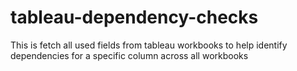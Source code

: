 # tableau-dependency-checks
This is fetch all used fields from tableau workbooks to help identify dependencies for a specific column across all workbooks
